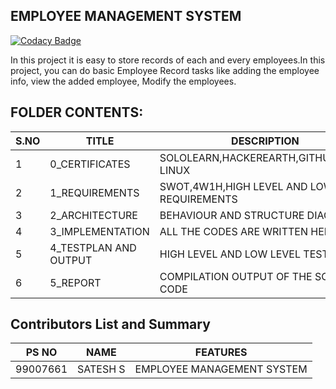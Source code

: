 ﻿## EMPLOYEE MANAGEMENT SYSTEM

[![Codacy Badge](https://api.codacy.com/project/badge/Grade/e92e6220e43c47f2b61f73ad0722b8c8)](https://app.codacy.com/gh/Satesh1010/M1_Employee_Management_System-util?utm_source=github.com&utm_medium=referral&utm_content=Satesh1010/M1_Employee_Management_System-util&utm_campaign=Badge_Grade_Settings)

 In this project it is easy to store records of each and every employees.In this project, you can do basic Employee Record tasks like adding the employee info, view the added employee, Modify the employees.

## FOLDER CONTENTS:

|S.NO | TITLE|DESCRIPTION  |
|--|--|--|
|1|0_CERTIFICATES|SOLOLEARN,HACKEREARTH,GITHUB,CISCO LINUX|
|2| 1_REQUIREMENTS | SWOT,4W1H,HIGH LEVEL AND LOW LEVEL REQUIREMENTS |
|3|2_ARCHITECTURE|BEHAVIOUR AND STRUCTURE DIAGRAM|
|4|3_IMPLEMENTATION|ALL THE CODES ARE WRITTEN HERE|
|5|4_TESTPLAN AND OUTPUT|HIGH LEVEL AND LOW LEVEL TEST PLANS|
|6|5_REPORT|COMPILATION OUTPUT OF THE SOURCE CODE|

## Contributors List and Summary
| PS NO |NAME  |FEATURES|
|--|--|--|
| 99007661 | SATESH S |EMPLOYEE MANAGEMENT SYSTEM|


